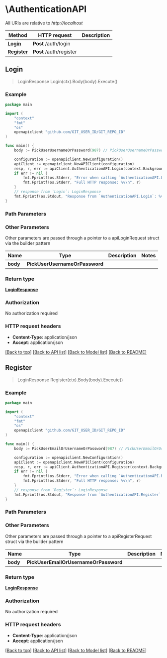 # \AuthenticationAPI

All URIs are relative to *http://localhost*

Method | HTTP request | Description
------------- | ------------- | -------------
[**Login**](AuthenticationAPI.md#Login) | **Post** /auth/login | 
[**Register**](AuthenticationAPI.md#Register) | **Post** /auth/register | 



## Login

> LoginResponse Login(ctx).Body(body).Execute()



### Example

```go
package main

import (
	"context"
	"fmt"
	"os"
	openapiclient "github.com/GIT_USER_ID/GIT_REPO_ID"
)

func main() {
	body := PickUserUsernameOrPassword(987) // PickUserUsernameOrPassword | 

	configuration := openapiclient.NewConfiguration()
	apiClient := openapiclient.NewAPIClient(configuration)
	resp, r, err := apiClient.AuthenticationAPI.Login(context.Background()).Body(body).Execute()
	if err != nil {
		fmt.Fprintf(os.Stderr, "Error when calling `AuthenticationAPI.Login``: %v\n", err)
		fmt.Fprintf(os.Stderr, "Full HTTP response: %v\n", r)
	}
	// response from `Login`: LoginResponse
	fmt.Fprintf(os.Stdout, "Response from `AuthenticationAPI.Login`: %v\n", resp)
}
```

### Path Parameters



### Other Parameters

Other parameters are passed through a pointer to a apiLoginRequest struct via the builder pattern


Name | Type | Description  | Notes
------------- | ------------- | ------------- | -------------
 **body** | **PickUserUsernameOrPassword** |  | 

### Return type

[**LoginResponse**](LoginResponse.md)

### Authorization

No authorization required

### HTTP request headers

- **Content-Type**: application/json
- **Accept**: application/json

[[Back to top]](#) [[Back to API list]](../README.md#documentation-for-api-endpoints)
[[Back to Model list]](../README.md#documentation-for-models)
[[Back to README]](../README.md)


## Register

> LoginResponse Register(ctx).Body(body).Execute()



### Example

```go
package main

import (
	"context"
	"fmt"
	"os"
	openapiclient "github.com/GIT_USER_ID/GIT_REPO_ID"
)

func main() {
	body := PickUserEmailOrUsernameOrPassword(987) // PickUserEmailOrUsernameOrPassword | 

	configuration := openapiclient.NewConfiguration()
	apiClient := openapiclient.NewAPIClient(configuration)
	resp, r, err := apiClient.AuthenticationAPI.Register(context.Background()).Body(body).Execute()
	if err != nil {
		fmt.Fprintf(os.Stderr, "Error when calling `AuthenticationAPI.Register``: %v\n", err)
		fmt.Fprintf(os.Stderr, "Full HTTP response: %v\n", r)
	}
	// response from `Register`: LoginResponse
	fmt.Fprintf(os.Stdout, "Response from `AuthenticationAPI.Register`: %v\n", resp)
}
```

### Path Parameters



### Other Parameters

Other parameters are passed through a pointer to a apiRegisterRequest struct via the builder pattern


Name | Type | Description  | Notes
------------- | ------------- | ------------- | -------------
 **body** | **PickUserEmailOrUsernameOrPassword** |  | 

### Return type

[**LoginResponse**](LoginResponse.md)

### Authorization

No authorization required

### HTTP request headers

- **Content-Type**: application/json
- **Accept**: application/json

[[Back to top]](#) [[Back to API list]](../README.md#documentation-for-api-endpoints)
[[Back to Model list]](../README.md#documentation-for-models)
[[Back to README]](../README.md)

